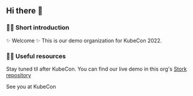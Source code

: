 ## Hi there 👋

### 🙋‍♀ Short introduction

✨ Welcome ✨
This is our demo organization for KubeCon 2022.

### 👩‍💻 Useful resources
Stay tuned til after KubeCon.
You can find our live demo in this org's [Stork repository](github.com/stork-kubecon22/stork)

See you at KubeCon
<!--

**Here are some ideas to get you started:**

🙋‍♀️ A short introduction - what is your organization all about?
🌈 Contribution guidelines - how can the community get involved?
👩‍💻 Useful resources - where can the community find your docs? Is there anything else the community should know?
🍿 Fun facts - what does your team eat for breakfast?
🧙 Remember, you can do mighty things with the power of [Markdown](https://docs.github.com/github/writing-on-github/getting-started-with-writing-and-formatting-on-github/basic-writing-and-formatting-syntax)
-->
